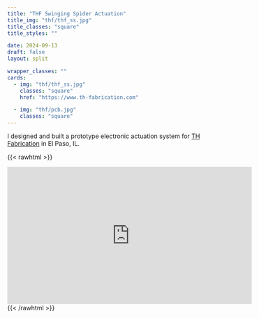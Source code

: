 ```yaml
---
title: "THF Swinging Spider Actuation"
title_img: "thf/thf_ss.jpg"
title_classes: "square"
title_styles: ""

date: 2024-09-13
draft: false
layout: split

wrapper_classes: ""
cards:
  - img: "thf/thf_ss.jpg"
    classes: "square"
    href: "https://www.th-fabrication.com"

  - img: "thf/pcb.jpg"
    classes: "square"
---
```



I designed and built a prototype electronic actuation system for [TH Fabrication](https://www.th-fabrication.com/) in El Paso, IL.

{{< rawhtml >}}
<iframe width="560" height="315" src="https://www.youtube.com/embed/LnAkuBCnZtI" title="YouTube video player" frameborder="0" allow="accelerometer; autoplay; clipboard-write; encrypted-media; gyroscope; picture-in-picture; web-share" allowfullscreen></iframe>
{{< /rawhtml >}}
